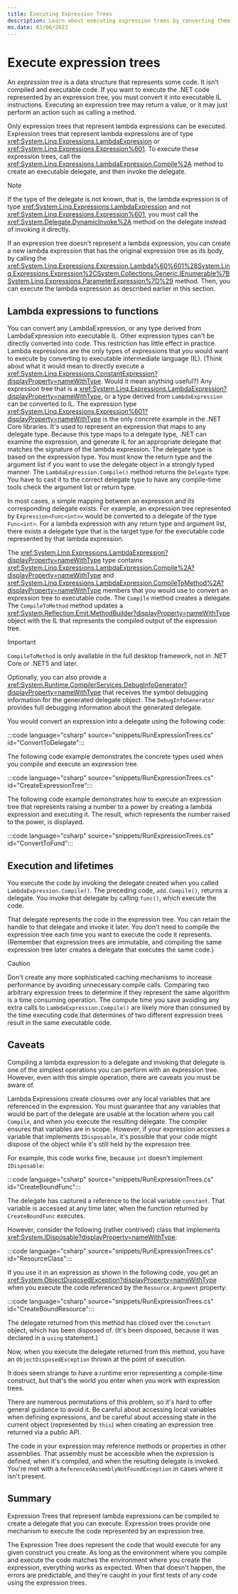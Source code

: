 ```yaml
---
title: Executing Expression Trees
description: Learn about executing expression trees by converting them into executable Intermediate Language (IL) instructions.
ms.date: 03/06/2023
---
```


# Execute expression trees

An *expression tree* is a data structure that represents some code. It isn't compiled and executable code. If you want to execute
the .NET code represented by an expression tree, you must convert it into executable IL instructions. Executing an expression tree may return a value, or it may just perform an action such as calling a method.

Only expression trees that represent lambda expressions can be executed. Expression trees that represent lambda expressions are of type <xref:System.Linq.Expressions.LambdaExpression> or <xref:System.Linq.Expressions.Expression%601>. To execute these expression trees, call the <xref:System.Linq.Expressions.LambdaExpression.Compile%2A> method to create an executable delegate, and then invoke the delegate.

> [!NOTE]
> If the type of the delegate is not known, that is, the lambda expression is of type <xref:System.Linq.Expressions.LambdaExpression> and not <xref:System.Linq.Expressions.Expression%601>, you must call the <xref:System.Delegate.DynamicInvoke%2A> method on the delegate instead of invoking it directly.

If an expression tree doesn't represent a lambda expression, you can create a new lambda expression that has the original expression tree as its body, by calling the <xref:System.Linq.Expressions.Expression.Lambda%60%601%28System.Linq.Expressions.Expression%2CSystem.Collections.Generic.IEnumerable%7BSystem.Linq.Expressions.ParameterExpression%7D%29> method. Then, you can execute the lambda expression as described earlier in this section.

## Lambda expressions to functions

You can convert any LambdaExpression, or any type derived from LambdaExpression into executable IL. Other expression types can't be directly converted into code. This restriction has little effect in practice. Lambda expressions are the only types of expressions that you would want to execute by converting to executable intermediate language (IL). (Think about what it would mean to directly execute a <xref:System.Linq.Expressions.ConstantExpression?displayProperty=nameWithType>. Would it mean anything useful?) Any expression tree that is a <xref:System.Linq.Expressions.LambdaExpression?displayProperty=nameWithType>, or a type derived from `LambdaExpression` can be converted to IL. The expression type <xref:System.Linq.Expressions.Expression%601?displayProperty=nameWithType> is the only concrete example in the .NET Core libraries. It's used to represent an expression that maps to any delegate type. Because this type maps to a delegate type, .NET can examine the expression, and generate IL for an appropriate delegate that matches the signature of the lambda expression. The delegate type is based on the expression type. You must know the return type and the argument list if you want to use the delegate object in a strongly typed manner. The `LambdaExpression.Compile()` method returns the `Delegate` type. You have to cast it to the correct delegate type to have any compile-time tools check the argument list or return type.

In most cases, a simple mapping between an expression and its corresponding delegate exists. For example, an expression tree represented by `Expression<Func<int>>` would be converted to a delegate of the type `Func<int>`. For a lambda expression with any return type and argument list, there exists a delegate type that is the target type for the executable code represented by that lambda expression.

The <xref:System.Linq.Expressions.LambdaExpression?displayProperty=nameWithType> type contains <xref:System.Linq.Expressions.LambdaExpression.Compile%2A?displayProperty=nameWithType> and <xref:System.Linq.Expressions.LambdaExpression.CompileToMethod%2A?displayProperty=nameWithType> members that you would use to convert an expression tree to executable code. The `Compile` method creates a delegate. The `CompileToMethod` method updates a <xref:System.Reflection.Emit.MethodBuilder?displayProperty=nameWithType> object with the IL that represents the compiled output of the expression tree.

> [!IMPORTANT]
> `CompileToMethod` is only available in the full desktop framework, not in .NET Core or .NET5 and later.

Optionally, you can also provide a <xref:System.Runtime.CompilerServices.DebugInfoGenerator?displayProperty=nameWithType> that receives the symbol debugging information for the generated delegate object. The `DebugInfoGenerator` provides full debugging information about the generated delegate.

You would convert an expression into a delegate using the following code:

:::code language="csharp" source="snippets/RunExpressionTrees.cs" id="ConvertToDelegate":::

The following code example demonstrates the concrete types used when you compile and execute an expression tree.

:::code language="csharp" source="snippets/RunExpressionTrees.cs" id="CreateExpressionTree":::

The following code example demonstrates how to execute an expression tree that represents raising a number to a power by creating a lambda expression and executing it. The result, which represents the number raised to the power, is displayed.

:::code language="csharp" source="snippets/RunExpressionTrees.cs" id="ConvertToFund":::

## Execution and lifetimes

You execute the code by invoking the delegate created when you called `LambdaExpression.Compile()`. The preceding code, `add.Compile()`, returns a delegate. You invoke that delegate by calling `func()`, which execute the code.

That delegate represents the code in the expression tree. You can retain the handle to that delegate and invoke it later. You don't need to compile the expression tree each time you want to execute the code it represents. (Remember that expression trees are immutable, and compiling the same expression tree later creates a delegate that executes the same code.)

> [!CAUTION]
> Don't create any more sophisticated caching mechanisms to increase performance by avoiding unnecessary compile calls. Comparing two arbitrary expression trees to determine if they represent the same algorithm is a time consuming operation. The compute time you save avoiding any extra calls to `LambdaExpression.Compile()` are likely more than consumed by the time executing code that determines of two different expression trees result in the same executable code.

## Caveats

Compiling a lambda expression to a delegate and invoking that delegate is one of the simplest operations you can perform with an expression tree. However, even with this simple operation, there are caveats you must be aware of.

Lambda Expressions create closures over any local variables that are referenced in the expression. You must guarantee that any variables that would be part of the delegate are usable at the location where you call `Compile`, and when you execute the resulting delegate. The compiler ensures that variables are in scope. However, if your expression accesses a variable that implements `IDisposable`, it's possible that your code might dispose of the object while it's still held by the expression tree.

For example, this code works fine, because `int` doesn't implement `IDisposable`:

:::code language="csharp" source="snippets/RunExpressionTrees.cs" id="CreateBoundFunc":::

The delegate has captured a reference to the local variable `constant`. That variable is accessed at any time later, when the function returned by `CreateBoundFunc` executes.

However, consider the following (rather contrived) class that implements <xref:System.IDisposable?displayProperty=nameWithType>:

:::code language="csharp" source="snippets/RunExpressionTrees.cs" id="ResourceClass":::

If you use it in an expression as shown in the following code, you get an <xref:System.ObjectDisposedException?displayProperty=nameWithType> when you execute the code referenced by the `Resource.Argument` property:

:::code language="csharp" source="snippets/RunExpressionTrees.cs" id="CreateBoundResource":::

The delegate returned from this method has closed over the `constant` object, which has been disposed of. (It's been disposed, because it was declared in a `using` statement.)

Now, when you execute the delegate returned from this method, you have an `ObjectDisposedException` thrown at the point of execution.

It does seem strange to have a runtime error representing a compile-time construct, but that's the world you enter when you work with expression trees.

There are numerous permutations of this problem, so it's hard to offer general guidance to avoid it. Be careful about accessing local variables when defining expressions, and be careful about accessing state in the current object (represented by `this`) when creating an expression tree returned via a public API.

The code in your expression may reference methods or properties in other assemblies. That assembly must be accessible when the expression is defined, when it's compiled, and when the resulting delegate is invoked. You're met with a `ReferencedAssemblyNotFoundException` in cases where it isn't present.

## Summary

Expression Trees that represent lambda expressions can be compiled to create a delegate that you can execute. Expression trees provide one mechanism to execute the code represented by an expression tree.

The Expression Tree does represent the code that would execute for any given construct you create. As long as the environment where you compile and execute the code matches the environment where you create the expression, everything works as expected. When that doesn't happen, the errors are predictable, and they're caught in your first tests of any code using the expression trees.
